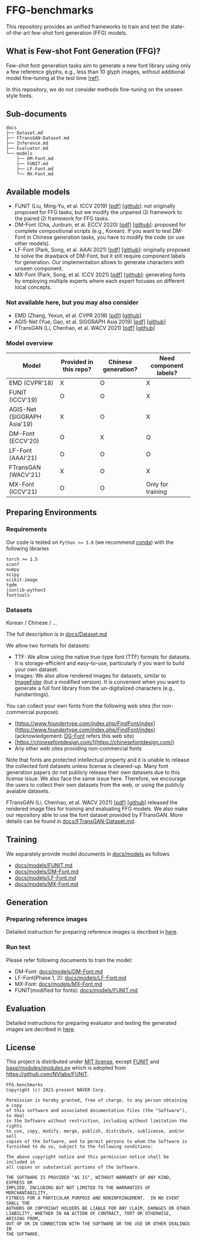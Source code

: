 # FFG-benchmarks

This repository provides an unified frameworks to train and test the state-of-the-art few-shot font generation (FFG) models.

## What is Few-shot Font Generation (FFG)?

Few-shot font generation tasks aim to generate a new font library using only a few reference glyphs, e.g., less than 10 glyph images, without additional model fine-tuning at the test time [[ref]](https://arxiv.org/abs/2104.00887).

In this repository, we do not consider methods fine-tuning on the unseen style fonts.

## Sub-documents

```
docs
├── Dataset.md
├── FTransGAN-Dataset.md
├── Inference.md
├── Evaluator.md
└── models
    ├── DM-Font.md
    ├── FUNIT.md
    ├── LF-Font.md
    └── MX-Font.md
```

## Available models

- FUNIT (Liu, Ming-Yu, et al. ICCV 2019) [[pdf]](https://openaccess.thecvf.com/content_ICCV_2019/papers/Liu_Few-Shot_Unsupervised_Image-to-Image_Translation_ICCV_2019_paper.pdf) [[github]](https://github.com/NVlabs/FUNIT): not originally proposed for FFG tasks, but we modify the unpaired i2i framework to the paired i2i framework for FFG tasks.
- DM-Font (Cha, Junbum, et al. ECCV 2020) [[pdf]](https://www.ecva.net/papers/eccv_2020/papers_ECCV/papers/123640715.pdf) [[github]](https://github.com/clovaai/dmfont): proposed for complete compositional scripts (e.g., Korean). If you want to test DM-Font in Chinese generation tasks, you have to modify the code (or use other models).
- LF-Font (Park, Song, et al. AAAI 2021) [[pdf]](https://www.aaai.org/AAAI21Papers/AAAI-1379.ParkS.pdf) [[github]](https://github.com/clovaai/lffont/): originally proposed to solve the drawback of DM-Font, but it still require component labels for generation. Our implementation allows to generate characters with unseen component.
- MX-Font (Park, Song, et al. ICCV 2021) [[pdf]](https://arxiv.org/abs/2104.00887) [[github]](https://github.com/clovaai/mxfont): generating fonts by employing multiple experts where each expert focuses on different local concepts.

### Not available here, but you may also consider

- EMD (Zhang, Yexun, et al. CVPR 2018) [[pdf]](https://openaccess.thecvf.com/content_cvpr_2018/papers/Zhang_Separating_Style_and_CVPR_2018_paper.pdf) [[github]](https://github.com/zhyxun/Separating-Style-and-Content-for-Generalized-Style-Transfer)
- AGIS-Net (Yue, Gao, et al. SIGGRAPH Asia 2019) [[pdf]](https://arxiv.org/abs/1910.04987) [[github]](https://github.com/hologerry/AGIS-Net)
- FTransGAN (Li, Chenhao, et al. WACV 2021) [[pdf]](https://openaccess.thecvf.com/content/WACV2021/papers/Li_Few-Shot_Font_Style_Transfer_Between_Different_Languages_WACV_2021_paper.pdf) [[github]](https://github.com/ligoudaner377/font_translator_gan)

### Model overview

| Model                       | Provided in this repo? | Chinese generation? | Need component labels? |
|-----------------------------|------------------------|---------------------|------------------------|
| EMD (CVPR'18)               | X                      | O                   | X                      |
| FUNIT (ICCV'19)             | O                      | O                   | X                      |
| AGIS-Net (SIGGRAPH Asia'19) | X                      | O                   | X                      |
| DM-Font (ECCV'20)           | O                      | X                   | O                      |
| LF-Font (AAAI'21)           | O                      | O                   | O                      |
| FTransGAN (WACV'21)         | X                      | O                   | X                      |
| MX-Font (ICCV'21)           | O                      | O                   | Only for training      |

## Preparing Environments

### Requirements

Our code is tested on `Python >= 3.6` (we recommend [conda](https://docs.anaconda.com/anaconda/install/linux/)) with the following libraries

```
torch >= 1.5
sconf
numpy
scipy
scikit-image
tqdm
jsonlib-python3
fonttools
```

### Datasets

Korean / Chinese / ...


The full description is in [docs/Dataset.md](docs/Dataset.md)

We allow two formats for datasets:

- TTF: We allow using the native true-type font (TTF) formats for datasets. It is storage-efficient and easy-to-use, particularly if you want to build your own dataset.
- Images: We also allow rendered images for datasets, similar to [ImageFoler](https://pytorch.org/vision/stable/datasets.html#torchvision.datasets.ImageFolder) (but a modified version). It is convenient when you want to generate a full font library from the un-digitalized characters (e.g., handwritings).

You can collect your own fonts from the following web sites (for non-commercial purpose):

- [https://www.foundertype.com/index.php/FindFont/index](https://www.foundertype.com/index.php/FindFont/index) (acknowledgement: [DG-Font](https://github.com/ecnuycxie/DG-Font) refers this web site)
- [https://chinesefontdesign.com/](https://chinesefontdesign.com/)
- Any other web sites providing non-commercial fonts

Note that fonts are protected intellectual property and it is unable to release the collected font datasets unless license is cleaned-up. Many font generation papers do not publicly release their own datasets due to this license issue. We also face the same issue here. Therefore, we encourage the users to collect their own datasets from the web, or using the publicly avaiable datasets.

FTransGAN (Li, Chenhao, et al. WACV 2021) [[pdf]](https://openaccess.thecvf.com/content/WACV2021/papers/Li_Few-Shot_Font_Style_Transfer_Between_Different_Languages_WACV_2021_paper.pdf) [[github]](https://github.com/ligoudaner377/font_translator_gan) released the rendered image files for training and evaluating FFG models. We also make our repository able to use the font dataset provided by FTransGAN. More details can be found in [docs/FTransGAN-Dataset.md](docs/FTransGAN-Dataset.md).

## Training

We separately provide model documents in [docs/models](docs/models) as follows

- [docs/models/FUNIT.md](docs/models/FUNIT.md)
- [docs/models/DM-Font.md](docs/models/DM-Font.md)
- [docs/models/LF-Font.md](docs/models/LF-Font.md)
- [docs/models/MX-Font.md](docs/models/MX-Font.md)


## Generation

### Preparing reference images

Detailed instruction for preparing reference images is decribed in [here](docs/Reference.md).
    
### Run test

Please refer following documents to train the model:

* DM-Font: [docs/models/DM-Font.md](docs/models/DM-Font.md)
* LF-Font(Phase 1, 2): [docs/models/LF-Font.md](docs/models/LF-Font.md)
* MX-Font: [docs/models/MX-Font.md](docs/models/MX-Font.md)
* FUNIT(modified for fonts): [docs/models/FUNIT.md](docs/models/FUNIT.md)


## Evaluation

Detailed instructions for preparing evaluator and testing the generated images are decribed in [here](docs/Evaluation.md).

## License

This project is distributed under [MIT license](LICENSE), except [FUNIT](FUNIT) and [base/modules/modules.py](base/modules/modules.py) which is adopted from https://github.com/NVlabs/FUNIT.

```
FFG-benchmarks
Copyright (c) 2021-present NAVER Corp.

Permission is hereby granted, free of charge, to any person obtaining a copy
of this software and associated documentation files (the "Software"), to deal
in the Software without restriction, including without limitation the rights
to use, copy, modify, merge, publish, distribute, sublicense, and/or sell
copies of the Software, and to permit persons to whom the Software is
furnished to do so, subject to the following conditions:

The above copyright notice and this permission notice shall be included in
all copies or substantial portions of the Software.

THE SOFTWARE IS PROVIDED "AS IS", WITHOUT WARRANTY OF ANY KIND, EXPRESS OR
IMPLIED, INCLUDING BUT NOT LIMITED TO THE WARRANTIES OF MERCHANTABILITY,
FITNESS FOR A PARTICULAR PURPOSE AND NONINFRINGEMENT.  IN NO EVENT SHALL THE
AUTHORS OR COPYRIGHT HOLDERS BE LIABLE FOR ANY CLAIM, DAMAGES OR OTHER
LIABILITY, WHETHER IN AN ACTION OF CONTRACT, TORT OR OTHERWISE, ARISING FROM,
OUT OF OR IN CONNECTION WITH THE SOFTWARE OR THE USE OR OTHER DEALINGS IN
THE SOFTWARE.
```

